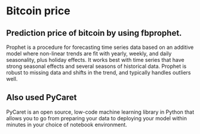 # Bitcoin price
## Prediction price of bitcoin by using **fbprophet**.

Prophet is a procedure for forecasting time series data based on an additive model where non-linear trends are fit with yearly, weekly, and daily seasonality, plus holiday effects. It works best with time series that have strong seasonal effects and several seasons of historical data. Prophet is robust to missing data and shifts in the trend, and typically handles outliers well.

## Also used **PyCaret**

PyCaret is an open source, low-code machine learning library in Python that allows you to go from preparing your data to deploying your model within minutes in your choice of notebook environment.
